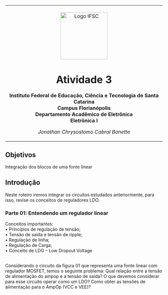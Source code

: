 <table align="center"><tr><td align="center" width="9999"><br>
<img src="../../Imagens/logoifsc.png" align="center" width="150" alt="Logo IFSC">

# Atividade 3

<b>Instituto Federal de Educação, Ciência e Tecnologia de Santa Catarina<br>
Campus Florianópolis<br>
Departamento Acadêmico de Eletrônica<br>
Eletrônica I</b>

*Jonathan Chrysostomo Cabral Bonette*
</td></tr></table>

## Objetivos

Integração dos blocos de uma fonte linear

## Introdução
Neste roteiro iremos integrar os circuitos estudados anteriormente, para isso, revise os conceitos de reguladores LDO.

### Parte 01: Entendendo um regulador linear  
Conceitos importantes:<br>
• Princípios de regulação de tensão;<br>
• Tensão de saída e tensão de ripple;<br>
• Regulação de linha;<br>
• Regulação de Carga;<br>
• Conceito de LDO – Low Dropout Voltage<br><br>

Considerando o circuito da figura 01 que representa uma fonte linear com regulador MOSFET, temos o seguinte problema: Qual relação entre a tensão de alimentação do ampop e a tensão de saída? O que devemos considerar para esse circuito operar como um LDO? Como obter as tensões de alimentação para o AmpOp (VCC e VEE)?

<p align="center"></p>
